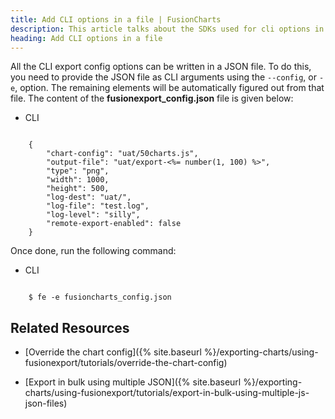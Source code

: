 ```yaml
---
title: Add CLI options in a file | FusionCharts
description: This article talks about the SDKs used for cli options in a file.
heading: Add CLI options in a file
---
```


All the CLI export config options can be written in a JSON file. To do this, you need to provide the JSON file as CLI arguments using the `--config`, or `-e`, option. The remaining elements will be automatically figured out from that file.
The content of the __fusionexport_config.json__ file is given below:

<div class="code-wrapper">
<ul class="code-tabs">
    <li class="active"><a data-toggle="cli">CLI</a></li>
</ul>

<div class="tab-content">
<div class="tab cli-tab active">
<pre><code class="custom-hlc language-json">
	{
		"chart-config": "uat/50charts.js",
		"output-file": "uat/export-<%= number(1, 100) %>",
		"type": "png",
		"width": 1000,
		"height": 500,
		"log-dest": "uat/",
		"log-file": "test.log",
		"log-level": "silly",
		"remote-export-enabled": false
	}
</code></pre>
</div>
</div>
</div>

Once done, run the following command:

<div class="code-wrapper">
<ul class="code-tabs">
    <li class="active"><a data-toggle="cli">CLI</a></li>
</ul>

<div class="tab-content">
<div class="tab cli-tab active">
<pre><code class="custom-hlc language-bash">
	$ fe -e fusioncharts_config.json
</code></pre>
</div>
</div>
</div>

## Related Resources

* [Override the chart config]({% site.baseurl %}/exporting-charts/using-fusionexport/tutorials/override-the-chart-config)

* [Export in bulk using multiple JSON]({% site.baseurl %}/exporting-charts/using-fusionexport/tutorials/export-in-bulk-using-multiple-js-json-files)